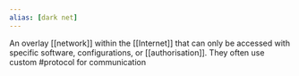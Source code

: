 ```yaml
---
alias: [dark net]
---
```

An overlay [[network]] within the [[Internet]] that can only be accessed with specific software, configurations, or [[authorisation]]. They often use custom #protocol for communication